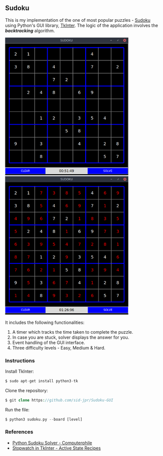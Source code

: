 ## Sudoku
This is my implementation of the one of most popular puzzles - [Sudoku](https://en.wikipedia.org/wiki/Sudoku) using Python's GUI library, [TkInter](https://docs.python.org/3/library/tkinter.html). The logic of the application involves the ***backtracking*** algorithm.

<img src="images/1.png" width="400"/> <img src="images/2.png" width="400"/>

It includes the following functionalities:
1. A timer which tracks the time taken to complete the puzzle.
2. In case you are stuck, solver displays the answer for you.
3. Event handling of the GUI interface.
4. Three difficulty levels - Easy, Medium & Hard.

### Instructions
Install TkInter:
```php
$ sudo apt-get install python3-tk
```
Clone the repository:
```php
$ git clone https://github.com/sid-jpr/Sudoku-GUI
```
Run the file:
```php
$ python3 sudoku.py --board [level]
```

### References
- [Python Sudoku Solver - Computerphile](https://www.youtube.com/watch?v=G_UYXzGuqvM)
- [Stopwatch in TkInter - Active State Recipes](http://code.activestate.com/recipes/124894-stopwatch-in-tkinter/)
